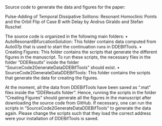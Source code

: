 Source code to generate the data and figures for the paper:

Pulse-Adding of Temporal Dissipative Solitons: Resonant Homoclinic Points and the Orbit Flip of Case B with Delay
by Andrus Giraldo and Stefan Ruschel

The source code is organized in the following main folders:
	•	AutoResonantBifurcationSolution: This folder contains data computed from Auto07p that is used to start the continuation runs in DDEBIfTools.
	•	Creating Figures: This folder contains the scripts that generate the different figures in the manuscript. To run these scripts, the necessary files in the folder “DDEResutls” inside the folder “SourceCode2GenerateDataDDEBifTools” should exist.
	•	SourceCode2GenerateDataDDEBifTools: This folder contains the scripts that generate the data for creating the figures. 

At the moment, all the data from DDEBifTools have been saved as “.mat” files inside the “DDEResutls folder”. Hence, running the scripts in the folder “Creating Figures” should generate all the figures in the manuscript after downloading the source code from GitHub. If necessary, one can run the scripts in “SourceCode2GenerateDataDDEBifTools”  to generate the data again. Please change the scripts such that they load the correct address were your installation of DDEBifTools is saved.

